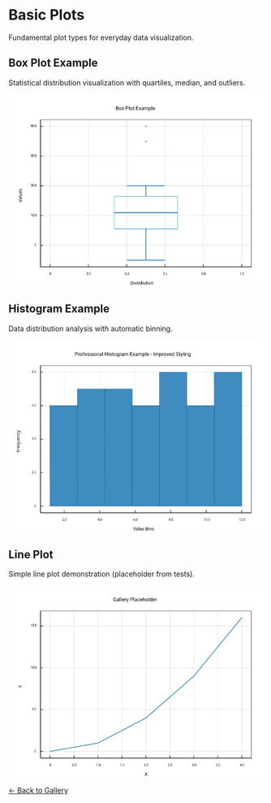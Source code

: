 # Basic Plots

Fundamental plot types for everyday data visualization.

## Box Plot Example

Statistical distribution visualization with quartiles, median, and outliers.

![Box Plot Example](boxplot_example.png)

## Histogram Example

Data distribution analysis with automatic binning.

![Histogram Example](histogram_example.png)

## Line Plot

Simple line plot demonstration (placeholder from tests).

![Line Plot](line_plot.png)

[← Back to Gallery](../README.md)

